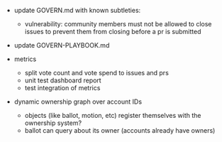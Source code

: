 - update GOVERN.md with known subtleties:
  - vulnerability: community members must not be allowed to close issues to prevent them from closing before a pr is submitted
- update GOVERN-PLAYBOOK.md

- metrics
  - split vote count and vote spend to issues and prs
  - unit test dashboard report
  - test integration of metrics

- dynamic ownership graph over account IDs
  - objects (like ballot, motion, etc) register themselves with the ownership system?
  - ballot can query about its owner (accounts already have owners)
